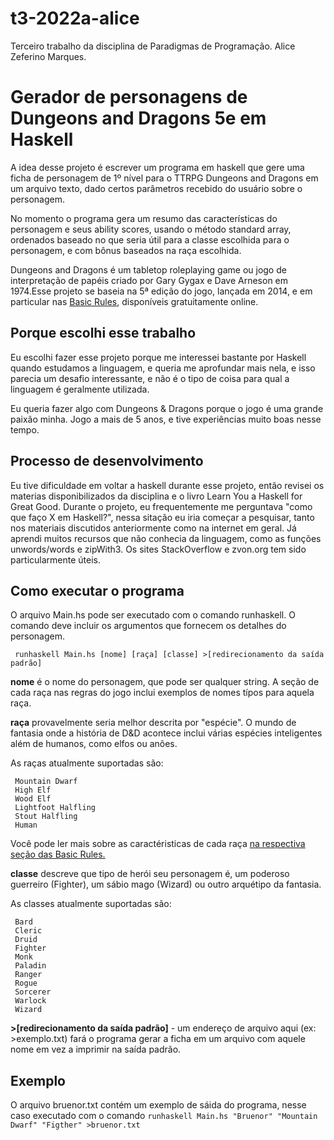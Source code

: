 # t3-2022a-alice
Terceiro trabalho da disciplina de Paradigmas de Programação. Alice Zeferino Marques.

# Gerador de personagens de Dungeons and Dragons 5e em Haskell
A idea desse projeto é escrever um programa em haskell que gere uma ficha de personagem de 1º nível para o TTRPG Dungeons and Dragons em um arquivo texto, dado certos parâmetros recebido do usuário sobre o personagem.

No momento o programa gera um resumo das características do personagem e seus ability scores, usando o método standard array, ordenados baseado no que seria útil para a classe escolhida para o personagem, e com bônus baseados na raça escolhida.

Dungeons and Dragons é um tabletop roleplaying game ou jogo de interpretação de papéis criado por Gary Gygax e Dave Arneson em 1974.Esse projeto se baseia na 5ª edição do jogo, lançada em 2014, e em particular nas [Basic Rules](https://www.dndbeyond.com/sources/basic-rules), disponíveis gratuitamente online.

## Porque escolhi esse trabalho
Eu escolhi fazer esse projeto porque me interessei bastante por Haskell quando estudamos a linguagem, e queria me aprofundar mais nela, e isso parecia um desafio interessante, e não é o tipo de coisa para qual a linguagem é geralmente utilizada.

Eu queria fazer algo com Dungeons & Dragons porque o jogo é uma grande paixão minha. Jogo a mais de 5 anos, e tive experiências muito boas nesse tempo.

## Processo de desenvolvimento
Eu tive dificuldade em voltar a haskell durante esse projeto, então revisei os materias disponibilizados da disciplina e o livro Learn You a Haskell for Great Good. Durante o projeto, eu frequentemente me perguntava "como que faço X em Haskell?", nessa sitação eu iria começar a pesquisar, tanto nos materiais discutidos anteriormente como na internet em geral. Já aprendi muitos recursos que não conhecia da linguagem, como as funções unwords/words e zipWith3. Os sites StackOverflow e zvon.org tem sido particularmente úteis.

## Como executar o programa
O arquivo Main.hs pode ser executado com o comando runhaskell. O comando deve incluir os argumentos que fornecem os detalhes do personagem.

` runhaskell Main.hs [nome] [raça] [classe] >[redirecionamento da saída padrão]`

**nome** é o nome do personagem, que pode ser qualquer string. A seção de cada raça nas regras do jogo inclui exemplos de nomes típos para aquela raça.

**raça** provavelmente seria melhor descrita por "espécie". O mundo de fantasia onde a história de D&D acontece inclui várias espécies inteligentes além de humanos, como elfos ou anões.

As raças atualmente suportadas são:
``` Hill Dwarf
 Mountain Dwarf
 High Elf
 Wood Elf
 Lightfoot Halfling
 Stout Halfling
 Human 
```

Você pode ler mais sobre as caractéristicas de cada raça [na respectiva seção das Basic Rules.](https://www.dndbeyond.com/sources/basic-rules/races)

**classe** descreve que tipo de herói seu personagem é, um poderoso guerreiro (Fighter), um sábio mago (Wizard) ou outro arquétipo da fantasia.

As classes atualmente suportadas são:
``` Barbarian
 Bard
 Cleric
 Druid
 Fighter
 Monk
 Paladin
 Ranger
 Rogue
 Sorcerer
 Warlock
 Wizard
```
**>[redirecionamento da saída padrão]** - um endereço de arquivo aqui (ex: >exemplo.txt) fará o programa gerar a ficha em um arquivo com aquele nome em vez a imprimir na saída padrão.

## Exemplo
O arquivo bruenor.txt contém um exemplo de sáida do programa, nesse caso executado com o comando `runhaskell Main.hs "Bruenor" "Mountain Dwarf" "Figther" >bruenor.txt`
